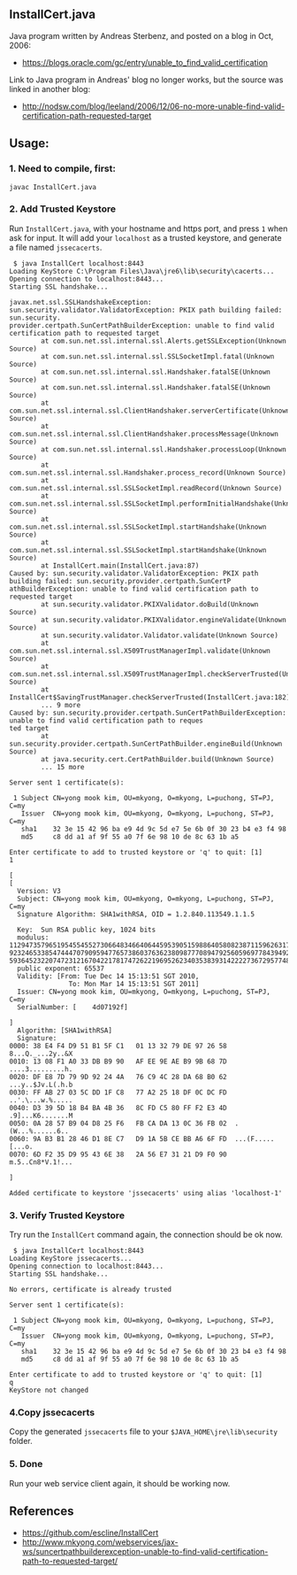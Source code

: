 ## InstallCert.java

Java program written by Andreas Sterbenz, and posted on a blog in Oct, 2006:

 * https://blogs.oracle.com/gc/entry/unable_to_find_valid_certification

Link to Java program in Andreas' blog no longer works, but the source was linked in another blog:

 * http://nodsw.com/blog/leeland/2006/12/06-no-more-unable-find-valid-certification-path-requested-target

## Usage:
### 1. Need to compile, first:

```
javac InstallCert.java
```
### 2. Add Trusted Keystore

Run ```InstallCert.java```, with your hostname and https port, and press ```1``` when ask for input. It will add your ```localhost``` as a trusted keystore, and generate a file named ```jssecacerts```.

```
 $ java InstallCert localhost:8443
Loading KeyStore C:\Program Files\Java\jre6\lib\security\cacerts...
Opening connection to localhost:8443...
Starting SSL handshake...

javax.net.ssl.SSLHandshakeException: sun.security.validator.ValidatorException: PKIX path building failed: sun.security.
provider.certpath.SunCertPathBuilderException: unable to find valid certification path to requested target
        at com.sun.net.ssl.internal.ssl.Alerts.getSSLException(Unknown Source)
        at com.sun.net.ssl.internal.ssl.SSLSocketImpl.fatal(Unknown Source)
        at com.sun.net.ssl.internal.ssl.Handshaker.fatalSE(Unknown Source)
        at com.sun.net.ssl.internal.ssl.Handshaker.fatalSE(Unknown Source)
        at com.sun.net.ssl.internal.ssl.ClientHandshaker.serverCertificate(Unknown Source)
        at com.sun.net.ssl.internal.ssl.ClientHandshaker.processMessage(Unknown Source)
        at com.sun.net.ssl.internal.ssl.Handshaker.processLoop(Unknown Source)
        at com.sun.net.ssl.internal.ssl.Handshaker.process_record(Unknown Source)
        at com.sun.net.ssl.internal.ssl.SSLSocketImpl.readRecord(Unknown Source)
        at com.sun.net.ssl.internal.ssl.SSLSocketImpl.performInitialHandshake(Unknown Source)
        at com.sun.net.ssl.internal.ssl.SSLSocketImpl.startHandshake(Unknown Source)
        at com.sun.net.ssl.internal.ssl.SSLSocketImpl.startHandshake(Unknown Source)
        at InstallCert.main(InstallCert.java:87)
Caused by: sun.security.validator.ValidatorException: PKIX path building failed: sun.security.provider.certpath.SunCertP
athBuilderException: unable to find valid certification path to requested target
        at sun.security.validator.PKIXValidator.doBuild(Unknown Source)
        at sun.security.validator.PKIXValidator.engineValidate(Unknown Source)
        at sun.security.validator.Validator.validate(Unknown Source)
        at com.sun.net.ssl.internal.ssl.X509TrustManagerImpl.validate(Unknown Source)
        at com.sun.net.ssl.internal.ssl.X509TrustManagerImpl.checkServerTrusted(Unknown Source)
        at InstallCert$SavingTrustManager.checkServerTrusted(InstallCert.java:182)
        ... 9 more
Caused by: sun.security.provider.certpath.SunCertPathBuilderException: unable to find valid certification path to reques
ted target
        at sun.security.provider.certpath.SunCertPathBuilder.engineBuild(Unknown Source)
        at java.security.cert.CertPathBuilder.build(Unknown Source)
        ... 15 more

Server sent 1 certificate(s):

 1 Subject CN=yong mook kim, OU=mkyong, O=mkyong, L=puchong, ST=PJ, C=my
   Issuer  CN=yong mook kim, OU=mkyong, O=mkyong, L=puchong, ST=PJ, C=my
   sha1    32 3e 15 42 96 ba e9 4d 9c 5d e7 5e 6b 0f 30 23 b4 e3 f4 98
   md5     c8 dd a1 af 9f 55 a0 7f 6e 98 10 de 8c 63 1b a5

Enter certificate to add to trusted keystore or 'q' to quit: [1]
1

[
[
  Version: V3
  Subject: CN=yong mook kim, OU=mkyong, O=mkyong, L=puchong, ST=PJ, C=my
  Signature Algorithm: SHA1withRSA, OID = 1.2.840.113549.1.1.5

  Key:  Sun RSA public key, 1024 bits
  modulus: 1129473579651954554552730664834664064459539051598864058082387115962631728819634110255367718769683451438528187
923246533854744470790959477657386037636238098777089479256059697784394926741427654735994678054030193662669088404706890444
59364523220747231216704221781747262219695262340353839314222273672957748320603247
  public exponent: 65537
  Validity: [From: Tue Dec 14 15:13:51 SGT 2010,
               To: Mon Mar 14 15:13:51 SGT 2011]
  Issuer: CN=yong mook kim, OU=mkyong, O=mkyong, L=puchong, ST=PJ, C=my
  SerialNumber: [    4d07192f]

]
  Algorithm: [SHA1withRSA]
  Signature:
0000: 38 E4 F4 D9 51 B1 5F C1   01 13 32 79 DE 97 26 58  8...Q._...2y..&X
0010: 13 08 F1 A0 33 DB B9 90   AF EE 9E AE B9 9B 68 7D  ....3.........h.
0020: DF E8 7D 79 9D 92 24 4A   76 C9 4C 28 DA 68 B0 62  ...y..$Jv.L(.h.b
0030: FF AB 27 03 5C DD 1F C8   77 A2 25 18 DF 0C DC FD  ..'.\...w.%.....
0040: D3 39 5D 18 B4 BA 4B 36   8C FD C5 80 FF F2 E3 4D  .9]...K6.......M
0050: 0A 28 57 B9 04 D8 25 F6   FB CA DA 13 0C 36 FB 02  .(W...%......6..
0060: 9A B3 B1 28 46 D1 8E C7   D9 1A 5B CE BB A6 6F FD  ...(F.....[...o.
0070: 6D F2 35 D9 95 43 6E 38   2A 56 E7 31 21 D9 F0 90  m.5..Cn8*V.1!...

]

Added certificate to keystore 'jssecacerts' using alias 'localhost-1'
```

### 3. Verify Trusted Keystore

Try run the ```InstallCert``` command again, the connection should be ok now.

```
 $ java InstallCert localhost:8443
Loading KeyStore jssecacerts...
Opening connection to localhost:8443...
Starting SSL handshake...

No errors, certificate is already trusted

Server sent 1 certificate(s):

 1 Subject CN=yong mook kim, OU=mkyong, O=mkyong, L=puchong, ST=PJ, C=my
   Issuer  CN=yong mook kim, OU=mkyong, O=mkyong, L=puchong, ST=PJ, C=my
   sha1    32 3e 15 42 96 ba e9 4d 9c 5d e7 5e 6b 0f 30 23 b4 e3 f4 98
   md5     c8 dd a1 af 9f 55 a0 7f 6e 98 10 de 8c 63 1b a5

Enter certificate to add to trusted keystore or 'q' to quit: [1]
q
KeyStore not changed
```

### 4.Copy jssecacerts

Copy the generated ```jssecacerts``` file to your ```$JAVA_HOME\jre\lib\security``` folder.

### 5. Done

Run your web service client again, it should be working now.

## References
 * https://github.com/escline/InstallCert
 * http://www.mkyong.com/webservices/jax-ws/suncertpathbuilderexception-unable-to-find-valid-certification-path-to-requested-target/
